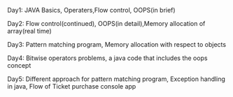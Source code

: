 Day1: JAVA Basics, Operaters,Flow control, OOPS(in brief)

Day2: Flow control(continued), OOPS(in detail),Memory allocation of array(real time)

Day3: Pattern matching program, Memory allocation with respect to objects

Day4: Bitwise operators problems, a java code that includes the oops concept

Day5: Different approach for pattern matching program, Exception handling in java, Flow of Ticket purchase console app
